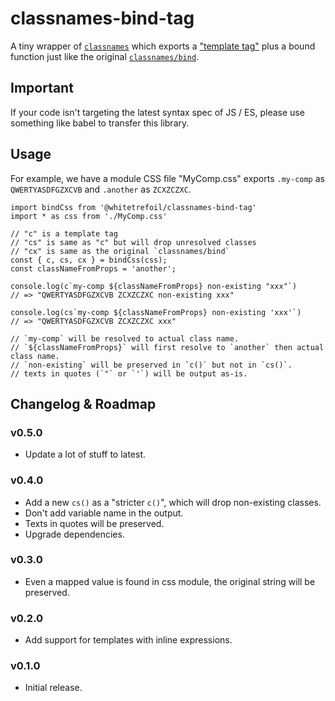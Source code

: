 classnames-bind-tag
=====================================================

A tiny wrapper of [`classnames`](https://github.com/JedWatson/classnames) which exports a ["template tag"](https://developer.mozilla.org/en-US/docs/Web/JavaScript/Reference/Template_literals#Tagged_templates) plus a bound function just like the original [`classnames/bind`](https://github.com/JedWatson/classnames#alternate-bind-version-for-css-modules).

Important
---------

If your code isn't targeting the latest syntax spec of JS / ES,
please use something like babel to transfer this library.

Usage
-----

For example, we have a module CSS file "MyComp.css" exports `.my-comp` as `QWERTYASDFGZXCVB` and `.another` as `ZCXZCZXC`.

```tsx
import bindCss from '@whitetrefoil/classnames-bind-tag'
import * as css from './MyComp.css'

// "c" is a template tag
// "cs" is same as "c" but will drop unresolved classes
// "cx" is same as the original `classnames/bind`
const { c, cs, cx } = bindCss(css);
const classNameFromProps = 'another';

console.log(c`my-comp ${classNameFromProps} non-existing "xxx"`)
// => "QWERTYASDFGZXCVB ZCXZCZXC non-existing xxx"

console.log(cs`my-comp ${classNameFromProps} non-existing 'xxx'`)
// => "QWERTYASDFGZXCVB ZCXZCZXC xxx"

// `my-comp` will be resolved to actual class name.
// `${classNameFromProps}` will first resolve to `another` then actual class name.
// `non-existing` will be preserved in `c()` but not in `cs()`.
// texts in quotes (`"` or `'`) will be output as-is.
```

Changelog & Roadmap
-------------------

### v0.5.0

* Update a lot of stuff to latest.

### v0.4.0

* Add a new `cs()` as a "stricter `c()`", which will drop non-existing classes.
* Don't add variable name in the output.
* Texts in quotes will be preserved.
* Upgrade dependencies.

### v0.3.0

* Even a mapped value is found in css module, the original string will be preserved.

### v0.2.0

* Add support for templates with inline expressions.

### v0.1.0

* Initial release.
